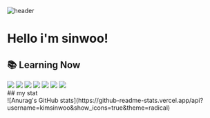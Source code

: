 ![header](https://capsule-render.vercel.app/api?type=wave&height=300&text=sinwoo%&reversal=false&fontAlign=50&animation=twinkling)

<h1>Hello i'm sinwoo!</h1>

## 📚 Learning Now

<div display="flex">
    <img src="https://img.shields.io/badge/C-red?style=for-the-badge&logo=C&logoColor=white" />
    <img src="https://img.shields.io/badge/Python-%23646CFF.svg?style=for-the-badge&logo=python&logoColor=yellow" /> 
    <img src="https://img.shields.io/badge/Java-white?style=for-the-badge&logo=java&logoColor=red" />
    <img src="https://img.shields.io/badge/html5-%23E34F26.svg?style=for-the-badge&logo=html5&logoColor=white" />
    <img src="https://img.shields.io/badge/css3-%231572B6.svg?style=for-the-badge&logo=css3&logoColor=white" />
    <img src="https://img.shields.io/badge/JavaScript-FCC624?style=for-the-badge&logo=javascript&logoColor=black" />
    <img src="https://img.shields.io/badge/react-008DDA?style=for-the-badge&logo=react&logoColor=black" />
  
</div>
## my stat
<div>
    ![Anurag's GitHub stats](https://github-readme-stats.vercel.app/api?username=kimsinwoo&show_icons=true&theme=radical)
</div>

<!--
**kimsinwoo/kimsinwoo** is a ✨ _special_ ✨ repository because its `README.md` (this file) appears on your GitHub profile.

intstargram

Here are some ideas to get you started:

- 🔭 I’m currently working on ...
- 🌱 I’m currently learning ...
- 👯 I’m looking to collaborate on ...
- 🤔 I’m looking for help with ...
- 💬 Ask me about ...
- 📫 How to reach me: ...
- 😄 Pronouns: ...
- ⚡ Fun fact: 
-->
